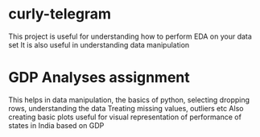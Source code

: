 # curly-telegram
This project is useful for understanding how to perform EDA on your data set
It is also useful in understanding data manipulation
# GDP Analyses assignment
This helps in data manipulation, the basics of python, selecting dropping rows, understanding the data
Treating missing values, outliers etc
Also creating basic plots useful for visual representation of performance of states in India based on GDP 
